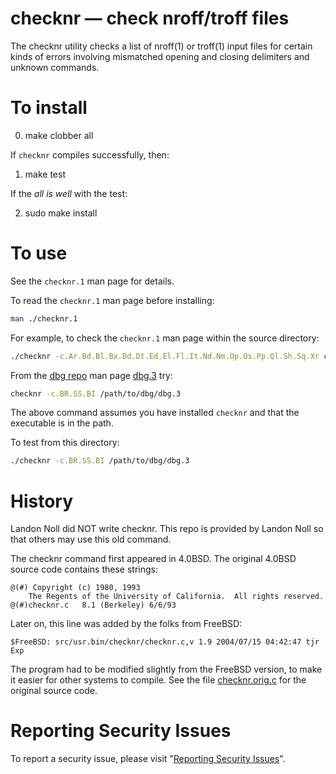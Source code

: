# checknr — check nroff/troff files

The checknr utility checks a list of nroff(1) or troff(1) input files for certain kinds of errors
involving mismatched opening and closing delimiters and unknown commands.


# To install

0. make clobber all

If `checknr` compiles successfully, then:

1. make test

If the _all is well_ with the test:

2. sudo make install


# To use

See the `checknr.1` man page for details.

To read the `checknr.1` man page before installing:

```sh
man ./checknr.1
```

For example, to check the `checknr.1` man page within the source directory:

```sh
./checknr -c.Ar.Bd.Bl.Bx.Dd.Dt.Ed.El.Fl.It.Nd.Nm.Op.Os.Pp.Ql.Sh.Sq.Xr checknr.1
```

From the [dbg repo](https://github.com/lcn2/dbg/) man page
[dbg.3](https://github.com/lcn2/dbg/blob/master/dbg.3) try:

```sh
checknr -c.BR.SS.BI /path/to/dbg/dbg.3
```

The above command assumes you have installed `checknr` and that the
executable is in the path.

To test from this directory:

```sh
./checknr -c.BR.SS.BI /path/to/dbg/dbg.3
```


# History

Landon Noll did NOT write checknr.  This repo is provided by Landon Noll so that others may use this old command.

The checknr command first appeared in 4.0BSD.  The original 4.0BSD source code contains these strings:

```
@(#) Copyright (c) 1980, 1993
	The Regents of the University of California.  All rights reserved.
@(#)checknr.c   8.1 (Berkeley) 6/6/93
```

Later on, this line was added by the folks from FreeBSD:

```
$FreeBSD: src/usr.bin/checknr/checknr.c,v 1.9 2004/07/15 04:42:47 tjr Exp
```

The program had to be modified slightly from the FreeBSD version, to make it easier for other systems to compile.  See the file [checknr.orig.c](https://github.com/lcn2/checknr/blob/master/checknr.orig.c) for the original source code.


# Reporting Security Issues

To report a security issue, please visit "[Reporting Security Issues](https://github.com/lcn1/checknr/security/policy)".
